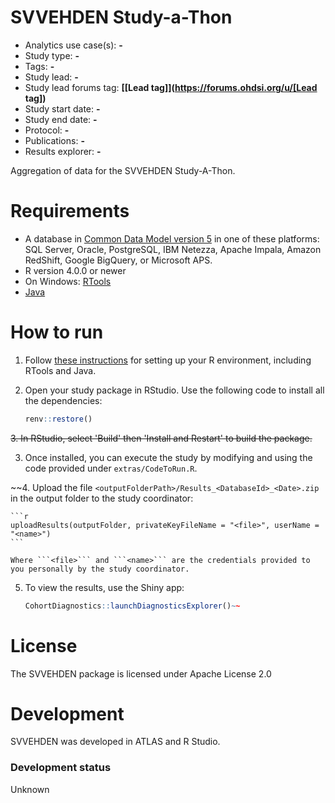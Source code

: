 SVVEHDEN Study-a-Thon
==============================

- Analytics use case(s): **-**
- Study type: **-**
- Tags: **-**
- Study lead: **-**
- Study lead forums tag: **[[Lead tag]](https://forums.ohdsi.org/u/[Lead tag])**
- Study start date: **-**
- Study end date: **-**
- Protocol: **-**
- Publications: **-**
- Results explorer: **-**

Aggregation of data for the SVVEHDEN Study-A-Thon.

Requirements
============

- A database in [Common Data Model version 5](https://github.com/OHDSI/CommonDataModel) in one of these platforms: SQL Server, Oracle, PostgreSQL, IBM Netezza, Apache Impala, Amazon RedShift, Google BigQuery, or Microsoft APS.
- R version 4.0.0 or newer
- On Windows: [RTools](http://cran.r-project.org/bin/windows/Rtools/)
- [Java](http://java.com)

How to run
==========
1. Follow [these instructions](https://ohdsi.github.io/Hades/rSetup.html) for setting up your R environment, including RTools and Java. 

2. Open your study package in RStudio. Use the following code to install all the dependencies:

	```r
	renv::restore()
	```

~~3. In RStudio, select 'Build' then 'Install and Restart' to build the package.~~

3. Once installed, you can execute the study by modifying and using the code provided under `extras/CodeToRun.R`.

~~4. Upload the file ```<outputFolderPath>/Results_<DatabaseId>_<Date>.zip``` in the output folder to the study coordinator:

	```r
	uploadResults(outputFolder, privateKeyFileName = "<file>", userName = "<name>")
	```
	
	Where ```<file>``` and ```<name>``` are the credentials provided to you personally by the study coordinator.
		
5. To view the results, use the Shiny app:

	```r
	CohortDiagnostics::launchDiagnosticsExplorer()~~
	```

License
=======
The SVVEHDEN package is licensed under Apache License 2.0

Development
===========
SVVEHDEN was developed in ATLAS and R Studio.

### Development status

Unknown